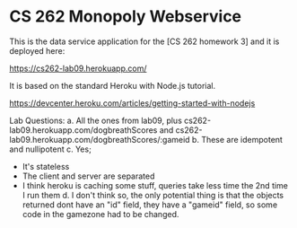 # CS 262 Monopoly Webservice

This is the data service application for the [CS 262 homework 3]
and it is deployed here:
          
<https://cs262-lab09.herokuapp.com/>

It is based on the standard Heroku with Node.js tutorial.

<https://devcenter.heroku.com/articles/getting-started-with-nodejs>  

Lab Questions:
a. All the ones from lab09, plus cs262-lab09.herokuapp.com/dogbreathScores and cs262-lab09.herokuapp.com/dogbreathScores/:gameid
b. These are idempotent and nullipotent
c. Yes;
- It's stateless
- The client and server are separated
- I think heroku is caching some stuff, queries take less time the 2nd time I run them
d. I don't think so, the only potential thing is that the objects returned dont have an "id" field, they have a "gameid" field, so some code in the gamezone had to be changed.